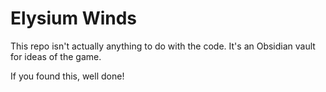 # Elysium Winds
This repo isn't actually anything to do with the code. It's an Obsidian vault for ideas of the game.

If you found this, well done!